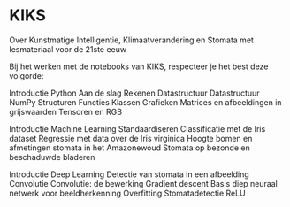 # KIKS
Over Kunstmatige Intelligentie, Klimaatverandering en Stomata met lesmateriaal voor de 21ste eeuw

Bij het werken met de notebooks van KIKS, respecteer je het best deze volgorde:

Introductie Python
    Aan de slag
    Rekenen
    Datastructuur
    Datastructuur NumPy
    Structuren
    Functies
    Klassen
    Grafieken
    Matrices en afbeeldingen in grijswaarden
    Tensoren en RGB

Introductie Machine Learning
    Standaardiseren
    Classificatie met de Iris dataset
    Regressie met data over de Iris virginica
    Hoogte bomen en afmetingen stomata in het Amazonewoud
    Stomata op bezonde en beschaduwde bladeren
    
Introductie Deep Learning
    Detectie van stomata in een afbeelding
    Convolutie
    Convolutie: de bewerking
    Gradient descent
    Basis diep neuraal netwerk voor beeldherkenning
    Overfitting
    Stomatadetectie
    ReLU
    
